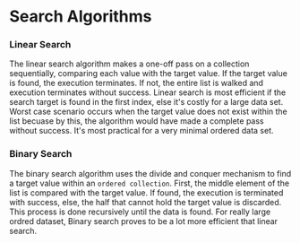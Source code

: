 # Search Algorithms

### Linear Search
The linear search algorithm makes a one-off pass on a collection sequentially, comparing each value with the target value. If the target value is found, the execution terminates. If not, the entire list is walked and execution terminates without success. Linear search is most efficient if the search target is found in the first index, else it's costly for a large data set. Worst case scenario occurs when the target value does not exist within the list becuase by this, the algorithm would have made a complete pass without success. It's most practical for a very minimal ordered data set.

### Binary Search
The binary search algorithm uses the divide and conquer mechanism to find a target value within an `ordered collection`. First, the middle element of the list is compared with the target value. If found, the execution is terminated with success, else, the half that cannot hold the target value is discarded. This process is done recursively until the data is found. For really large ordred dataset, Binary search proves to be a lot more efficient that linear search. 